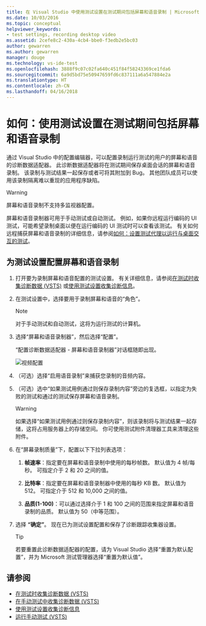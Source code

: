 ```yaml
---
title: 在 Visual Studio 中使用测试设置在测试期间包括屏幕和语音录制 | Microsoft Docs
ms.date: 10/03/2016
ms.topic: conceptual
helpviewer_keywords:
- test settings, recording desktop video
ms.assetid: 2cefe8c2-430a-4cb4-bbe0-f3edb2e5bc03
author: gewarren
ms.author: gewarren
manager: douge
ms.technology: vs-ide-test
ms.openlocfilehash: 3888f9c07c02fa640c451f84f58243369ce1fda6
ms.sourcegitcommit: 6a9d5bd75e50947659fd6c837111a6a547884e2a
ms.translationtype: HT
ms.contentlocale: zh-CN
ms.lasthandoff: 04/16/2018
---
```

# <a name="how-to-include-recordings-of-the-screen-and-voice-during-tests-using-test-settings"></a>如何：使用测试设置在测试期间包括屏幕和语音录制

通过 Visual Studio 中的配置编辑器，可以配置录制运行测试的用户的屏幕和语音的诊断数据适配器。 此诊断数据适配器将在测试期间保存桌面会话的屏幕和语音录制。 该录制与测试结果一起保存或者可将其附加到 Bug。 其他团队成员可以使用该录制隔离难以重现的应用程序缺陷。

> [!WARNING]
> 屏幕和语音录制不支持多监视器配置。

屏幕和语音录制器可用于手动测试或自动测试。 例如，如果你远程运行编码的 UI 测试，可能希望录制桌面以便在运行编码的 UI 测试时可以查看该测试。 有关如何远程捕获屏幕和语音录制的详细信息，请参阅[如何：设置测试代理以运行与桌面交互的测试](../test/how-to-set-up-your-test-agent-to-run-tests-that-interact-with-the-desktop.md)。

## <a name="to-configure-screen-and-voice-recording-for-your-test-settings"></a>为测试设置配置屏幕和语音录制

1.  打开要为录制屏幕和语音配置的测试设置。 有关详细信息，请参阅[在测试时收集诊断数据 (VSTS)](/vsts/manual-test/collect-diagnostic-data) 或[使用测试设置收集诊断信息](../test/collect-diagnostic-information-using-test-settings.md)。

2.  在测试设置中，选择要用于录制屏幕和语音的“角色”。

    > [!NOTE]
    > 对于手动测试和自动测试，这将为运行测试的计算机。

3.  选择“屏幕和语音录制器”，然后选择“配置”。

     “配置诊断数据适配器 - 屏幕和语音录制器”对话框随即出现。

     ![视频配置](../test/media/testsettingvideoconfiggdr.png "TestSettingVideoConfigGDR")

4.  （可选）选择“启用语音录制”来捕获您录制的音频内容。

5.  （可选）选中“如果测试用例通过则保存录制内容”旁边的复选框，以指定为失败的测试和通过的测试保存屏幕和语音录制。

    > [!WARNING]
    > 如果选择“如果测试用例通过则保存录制内容”，则该录制将与测试结果一起存储，这将占用服务器上的存储空间。 你可使用测试附件清理器工具来清理这些附件。

6.  在“屏幕录制质量”下，配置以下下拉列表选项：

    1.  **帧速率**：指定要在屏幕和语音录制中使用的每秒帧数。 默认值为 4 帧/每秒。 可指定介于 2 和 20 之间的值。

    2.  **比特率**：指定要在屏幕和语音录制器中使用的每秒 KB 数。 默认值为 512。 可指定介于 512 和 10,000 之间的值。

    3.  **品质(1-100)**：可以通过选择介于 1 和 100 之间的范围来指定屏幕和语音录制的品质。 默认值为 50（中等范围）。

7.  选择 **“确定”**。 现在已为测试设置配置和保存了诊断跟踪收集器设置。

    > [!TIP]
    > 若要重置此诊断数据适配器的配置，请为 Visual Studio 选择“重置为默认配置”，并为 Microsoft 测试管理器选择“重置为默认值”。

## <a name="see-also"></a>请参阅

- [在测试时收集诊断数据 (VSTS)](/vsts/manual-test/collect-diagnostic-data)
- [在手动测试中收集诊断数据 (VSTS)](/vsts/manual-test/mtm/collect-more-diagnostic-data-in-manual-tests)
- [使用测试设置收集诊断信息](../test/collect-diagnostic-information-using-test-settings.md)
- [运行手动测试 (VSTS)](/vsts/manual-test/getting-started/run-manual-tests)